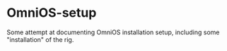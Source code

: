 # OmniOS-setup
Some attempt at documenting OmniOS installation setup, including some "installation" of the rig.
